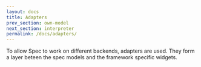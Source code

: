 ```yaml
---
layout: docs
title: Adapters
prev_section: own-model
next_section: interpreter
permalink: /docs/adapters/
---
```


To allow Spec to work on different backends, adapters are used.
They form a layer beteen the spec models and the framework specific widgets.